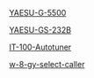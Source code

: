 <!-- TITLE: List of Other UCARC Radio Equipment -->

[YAESU-G-5500](YAESU-G-5500)

[YAESU-GS-232B](YAESU-GS-232B)

[IT-100-Autotuner](IT-100-Autotuner)

[w-8-gy-select-caller](w-8-gy-select-caller)